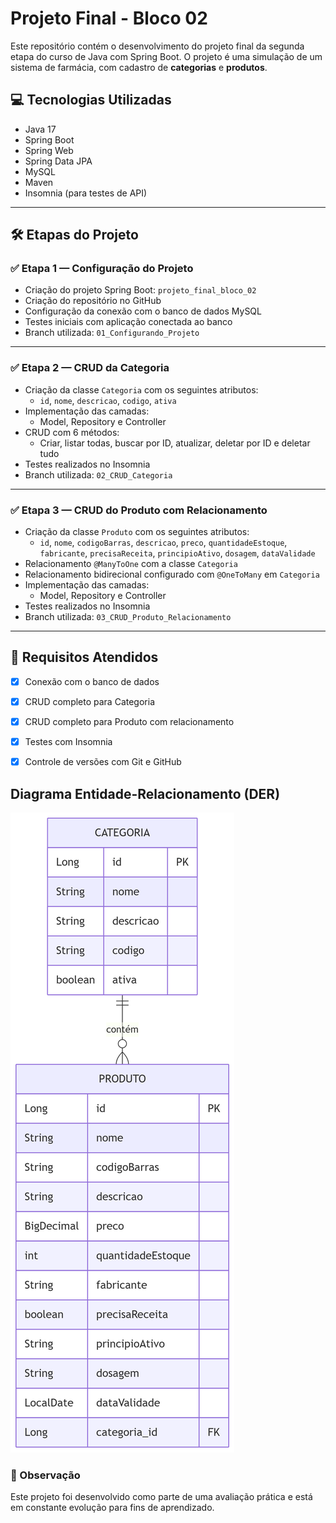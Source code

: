 # Projeto Final - Bloco 02

Este repositório contém o desenvolvimento do projeto final da segunda etapa do curso de Java com Spring Boot. O projeto é uma simulação de um sistema de farmácia, com cadastro de **categorias** e **produtos**.

## 💻 Tecnologias Utilizadas

- Java 17
- Spring Boot
- Spring Web
- Spring Data JPA
- MySQL
- Maven
- Insomnia (para testes de API)

---

## 🛠️ Etapas do Projeto

### ✅ Etapa 1 — Configuração do Projeto
- Criação do projeto Spring Boot: `projeto_final_bloco_02`
- Criação do repositório no GitHub
- Configuração da conexão com o banco de dados MySQL
- Testes iniciais com aplicação conectada ao banco
- Branch utilizada: `01_Configurando_Projeto`

---

### ✅ Etapa 2 — CRUD da Categoria
- Criação da classe `Categoria` com os seguintes atributos:
  - `id`, `nome`, `descricao`, `codigo`, `ativa`
- Implementação das camadas:
  - Model, Repository e Controller
- CRUD com 6 métodos:
  - Criar, listar todas, buscar por ID, atualizar, deletar por ID e deletar tudo
- Testes realizados no Insomnia
- Branch utilizada: `02_CRUD_Categoria`

---

### ✅ Etapa 3 — CRUD do Produto com Relacionamento
- Criação da classe `Produto` com os seguintes atributos:
  - `id`, `nome`, `codigoBarras`, `descricao`, `preco`, `quantidadeEstoque`, `fabricante`, `precisaReceita`, `principioAtivo`, `dosagem`, `dataValidade`
- Relacionamento `@ManyToOne` com a classe `Categoria`
- Relacionamento bidirecional configurado com `@OneToMany` em `Categoria`
- Implementação das camadas:
  - Model, Repository e Controller
- Testes realizados no Insomnia
- Branch utilizada: `03_CRUD_Produto_Relacionamento`

---

## 🔗 Requisitos Atendidos

- [x] Conexão com o banco de dados
- [x] CRUD completo para Categoria
- [x] CRUD completo para Produto com relacionamento
- [x] Testes com Insomnia
- [x] Controle de versões com Git e GitHub


## Diagrama Entidade-Relacionamento (DER)

![DER da Farmácia](diagramas/DER_FARMACIA.png)



### 🚧 Observação

Este projeto foi desenvolvido como parte de uma avaliação prática e está em constante evolução para fins de aprendizado.
